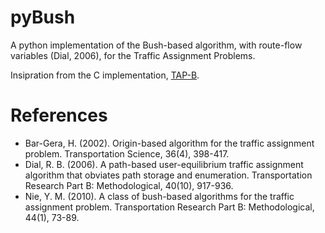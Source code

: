 # pyBush
A python implementation of the Bush-based algorithm, with route-flow variables (Dial, 2006), for the Traffic Assignment Problems.

Insipration from the C implementation, [TAP-B](https://github.com/spartalab/tap-b).

# References
* Bar-Gera, H. (2002). Origin-based algorithm for the traffic assignment problem. Transportation Science, 36(4), 398-417.
* Dial, R. B. (2006). A path-based user-equilibrium traffic assignment algorithm that obviates path storage and enumeration. Transportation Research Part B: Methodological, 40(10), 917-936.
* Nie, Y. M. (2010). A class of bush-based algorithms for the traffic assignment problem. Transportation Research Part B: Methodological, 44(1), 73-89.
